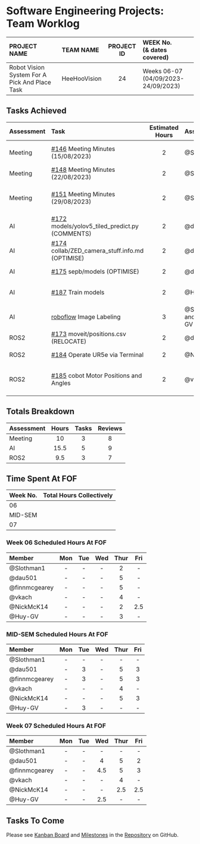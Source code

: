 <link rel="stylesheet" href="../styles/worklog.css" type="text/css">

# Software Engineering Projects: Team Worklog
<!--
	Author: @dau501
	Editor(s):
	Year: 2023
-->

|PROJECT NAME|TEAM NAME|PROJECT ID|WEEK No.<br/>(&amp; dates covered)|
|:-|:-|:-:|:-|
|Robot Vision System For A Pick And Place Task|HeeHooVision|24|Weeks 06-07<br/>(04/09/2023-24/09/2023)|

## Tasks Achieved
|Assessment|Task|Estimated Hours|Assigned|Reviewer(s)|
|:-|:-|:-:|:-|:-|
|Meeting|[#146][146] Meeting Minutes (15/08/2023)|2|@Slothman1|@dau501, @finnmcgearey, and @Huy-GV|
|Meeting|[#148][148] Meeting Minutes (22/08/2023)|2|@Slothman1|@dau501 and @finnmcgearey|
|Meeting|[#151][151] Meeting Minutes (29/08/2023)|2|@Slothman1|@dau501, @finnmcgearey, and @NickMcK14|
|AI|[#172][172] models/yolov5_tiled_predict.py (COMMENTS)|2|@dau501|@Slothman1 and @Huy-GV|
|AI|[#174][174] collab/ZED_camera_stuff.info.md (OPTIMISE)|2|@dau501|@Slothman1 and @Huy-GV|
|AI|[#175][175] sepb/models (OPTIMISE)|2|@dau501|@Slothman1 and @Huy-GV|
|AI|[#187][187] Train models|2|@Huy-GV|@Slothman1, @dau501, and @vkach|
|AI|[roboflow][roboflow] Image Labeling|3|@Slothman1 and @Huy-GV|-|
|ROS2|[#173][173] moveit/positions.csv (RELOCATE)|2|@dau501|@vkach and @NickMcK14|
|ROS2|[#184][184] Operate UR5e via Terminal|2|@NickMcK14|@finnmcgearey and @vkach|
|ROS2|[#185][185] cobot Motor Positions and Angles|2|@vkach|@dau501, @finnmcgearey, and @NickMcK14|

<!--
> *[As a guide in estimating the time consider the following:]*
>
> *[Each team member should contribute equally, and time spent actually writing software should be about*
> *(10 hours x 6 team members) across 24 weeks,*\
> *Total time allocation for each student should not exceed 10 hours per week,*\
> *The total hours per activity should be feasible.]*
-->

<div class="page"/><!-- page break -->

## Totals Breakdown
|Assessment|Hours|Tasks|Reviews|
|:-|:-:|:-:|:-:|
|Meeting|10|3|8|
|AI|15.5|5|9|
|ROS2|9.5|3|7|

<!--
Hours = (Tasks Assigned * Estimated Hours) + (Tasks Reviewed / Estimated Hours)
-->

## Time Spent At FOF
|Week No.|Total Hours Collectively|
|:-|:-:|
|06||
|MID-SEM||
|07||

### Week 06 Scheduled Hours At FOF
|Member|Mon|Tue|Wed|Thur|Fri|
|:-|:-:|:-:|:-:|:-:|:-:|
|@Slothman1|-|-|-|2|-|
|@dau501|-|-|-|5|-|
|@finnmcgearey|-|-|-|5|-|
|@vkach|-|-|-|4|-|
|@NickMcK14|-|-|-|2|2.5|
|@Huy-GV|-|-|-|3|-|

### MID-SEM Scheduled Hours At FOF
|Member|Mon|Tue|Wed|Thur|Fri|
|:-|:-:|:-:|:-:|:-:|:-:|
|@Slothman1|-|-|-|-|-|
|@dau501|-|3|-|5|3|
|@finnmcgearey|-|3|-|5|3|
|@vkach|-|-|-|4|-|
|@NickMcK14|-|-|-|5|3|
|@Huy-GV|-|3|-|-|-|

### Week 07 Scheduled Hours At FOF
|Member|Mon|Tue|Wed|Thur|Fri|
|:-|:-:|:-:|:-:|:-:|:-:|
|@Slothman1|-|-|-|-|-|
|@dau501|-|-|4|5|2|
|@finnmcgearey|-|-|4.5|5|3|
|@vkach|-|-|-|4|-|
|@NickMcK14|-|-|-|2.5|2.5|
|@Huy-GV|-|-|2.5|-|-|

<!--EASY COPY+PASTE ACCESS
@Slothman1
@dau501
@finnmcgearey
@vkach
@NickMcK14
@Huy-GV
-->

## Tasks To Come
Please see [Kanban Board][board] and [Milestones][assessments] in the [Repository][repo] on GitHub.

<!-- PR URLs -->
[146]: <https://github.com/kanbanyte/sepb/pull/146>
[148]: <https://github.com/kanbanyte/sepb/pull/148>
[151]: <https://github.com/kanbanyte/sepb/pull/151>
[172]: <https://github.com/kanbanyte/sepb/pull/172>
[174]: <https://github.com/kanbanyte/sepb/pull/174>
[175]: <https://github.com/kanbanyte/sepb/pull/175>
[187]: <https://github.com/kanbanyte/sepb/pull/187>
[173]: <https://github.com/kanbanyte/sepb/pull/173>
[184]: <https://github.com/kanbanyte/sepb/pull/184>
[185]: <https://github.com/kanbanyte/sepb/pull/185>

<!-- Other URLs -->
[board]: <https://github.com/orgs/kanbanyte/projects/9>
[assessments]: <https://github.com/kanbanyte/sepb/milestones?direction=asc&sort=due_date&state=open>
[repo]: <https://github.com/kanbanyte/sepb>
[roboflow]: <https://app.roboflow.com/sepb>
